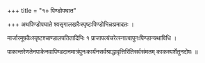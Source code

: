 +++
title = "१० पिण्डोपघात"

+++
अथपिण्डोपघाते श्वसृगालखरैःस्पृष्टःपिण्डोभिन्नःप्रमादतः ।

मार्जारमूषकैःस्पृष्टश्चाण्डालपतितादिभिः १ प्राजापत्यंचरेत्स्नात्वापुनःपिण्डान्यथाविधि ।

पाकान्तरेणतेनपाकेनवापिण्डदानमात्रंपुनःकार्यंनसर्वश्राद्धावृत्तिरितिसर्वसंमतम् काकस्पर्शेतुनदोषः ॥
